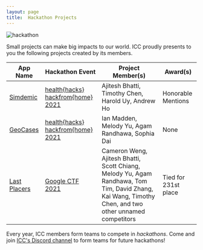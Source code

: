 ```yaml
---
layout: page
title:  Hackathon Projects
---
```


![hackathon](https://siim.org/resource/resmgr/hackathon/Hackathon-500x286.png)

Small projects can make big impacts to our world. ICC proudly presents to you the following projects created by its members.

<link rel="stylesheet" href="assets/css/table.css">
<table class="styled-table">
    <thead>
        <tr>
            <th>App Name</th>
            <th>Hackathon Event</th>
            <th>Project Member(s)</th>
            <th>Award(s)</th>
        </tr>
    </thead>
    <tbody>
        <tr>
            <td><a href="https://simdemic.timothychen.repl.co/">Simdemic</a></td>
            <td><a href="https://healthhacks.tech">health{hacks} hackfrom{home} 2021</a></td>
            <td>Ajitesh Bhatti, Timothy Chen, Harold Uy, Andrew Ho</td>
            <td>Honorable Mentions</td>
        </tr>
        <tr>
            <td><a href="https://geocases.irvinecoding.club">GeoCases</a></td>
            <td><a href="https://healthhacks.tech">health{hacks} hackfrom{home} 2021</a></td>
            <td>Ian Madden, Melody Yu, Agam Randhawa, Sophia Dai</td>
            <td>None</td>
        </tr>
        <tr>
            <td><a href="https://geocases.irvinecoding.club">Last Placers</a></td>
            <td><a href="https://capturetheflag.withgoogle.com/">Google CTF 2021</a></td>
            <td>Cameron Weng, Ajitesh Bhatti, Scott Chiang, Melody Yu, Agam Randhawa, Tom Tim, David Zhang, Kai Wang, Timothy Chen, and two other unnamed competitors</td>
            <td>Tied for 231st place</td>
        </tr>
    </tbody>
</table>




Every year, ICC members form teams to compete in *hackathons*. Come and join <a href="/discord">ICC's Discord channel</a> to form teams for future hackathons!
